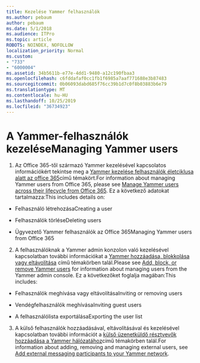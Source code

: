 ```yaml
---
title: Kezelése Yammer felhasználók
ms.author: pebaum
author: pebaum
ms.date: 5/1/2018
ms.audience: ITPro
ms.topic: article
ROBOTS: NOINDEX, NOFOLLOW
localization_priority: Normal
ms.custom:
- "733"
- "6000004"
ms.assetid: 34b5611b-e77e-4dd1-9480-a12c190fbaa3
ms.openlocfilehash: c6fddafaf0cc1fb1f6985a7aaf771688e3b87483
ms.sourcegitcommit: 0b06093dabd685f76cc39b1d7c0f8b03883b6e79
ms.translationtype: MT
ms.contentlocale: hu-HU
ms.lasthandoff: 10/25/2019
ms.locfileid: "36734923"
---
```

# <a name="managing-yammer-users"></a><span data-ttu-id="da95d-102">A Yammer-felhasználók kezelése</span><span class="sxs-lookup"><span data-stu-id="da95d-102">Managing Yammer users</span></span>

1. <span data-ttu-id="da95d-103">Az Office 365-től származó Yammer kezelésével kapcsolatos információkért tekintse meg a [Yammer kezelése felhasználók életciklusa alatt az office 365](https://docs.microsoft.com/yammer/manage-yammer-users/manage-users-across-their-lifecycle)című témakört.</span><span class="sxs-lookup"><span data-stu-id="da95d-103">For information about managing Yammer users from Office 365, please see [Manage Yammer users across their lifecycle from Office 365](https://docs.microsoft.com/yammer/manage-yammer-users/manage-users-across-their-lifecycle).</span></span> <span data-ttu-id="da95d-104">Ez a következő adatokat tartalmazza:</span><span class="sxs-lookup"><span data-stu-id="da95d-104">This includes details on:</span></span>

  - <span data-ttu-id="da95d-105">Felhasználó létrehozása</span><span class="sxs-lookup"><span data-stu-id="da95d-105">Creating a user</span></span>

  - <span data-ttu-id="da95d-106">Felhasználók törlése</span><span class="sxs-lookup"><span data-stu-id="da95d-106">Deleting users</span></span>

  - <span data-ttu-id="da95d-107">Ügyvezető Yammer felhasználók az Office 365</span><span class="sxs-lookup"><span data-stu-id="da95d-107">Managing Yammer users from Office 365</span></span>

2. <span data-ttu-id="da95d-108">A felhasználóknak a Yammer admin konzolon való kezelésével kapcsolatban további információkat a [Yammer hozzáadása, blokkolása vagy eltávolítása](http://alchemyportal.azurewebsites.net/Rule/ManageYammer%20users%20across%20their%20lifecycle%20from%20Office%20365) című témakörben talál.</span><span class="sxs-lookup"><span data-stu-id="da95d-108">Please see [Add, block, or remove Yammer users](http://alchemyportal.azurewebsites.net/Rule/ManageYammer%20users%20across%20their%20lifecycle%20from%20Office%20365) for information about managing users from the Yammer admin console.</span></span> <span data-ttu-id="da95d-109">Ez a következőket foglalja magában:</span><span class="sxs-lookup"><span data-stu-id="da95d-109">This includes:</span></span>

  - <span data-ttu-id="da95d-110">Felhasználók meghívása vagy eltávolítása</span><span class="sxs-lookup"><span data-stu-id="da95d-110">Inviting or removing users</span></span>

  - <span data-ttu-id="da95d-111">Vendégfelhasználók meghívása</span><span class="sxs-lookup"><span data-stu-id="da95d-111">Inviting guest users</span></span>

  - <span data-ttu-id="da95d-112">A felhasználólista exportálása</span><span class="sxs-lookup"><span data-stu-id="da95d-112">Exporting the user list</span></span>

3. <span data-ttu-id="da95d-113">A külső felhasználók hozzáadásával, eltávolításával és kezelésével kapcsolatban további információt a [külső üzenetküldő résztvevők hozzáadása a Yammer hálózatához](https://docs.microsoft.com/yammer/work-with-external-users/add-external-participants)című témakörben talál.</span><span class="sxs-lookup"><span data-stu-id="da95d-113">For information about adding, removing and managing external users, see [Add external messaging participants to your Yammer network](https://docs.microsoft.com/yammer/work-with-external-users/add-external-participants).</span></span>
